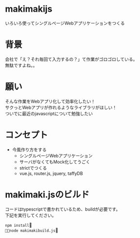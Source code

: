 makimakijs
==========

いろいろ使ってシングルページWebアプリケーションをつくる

# 背景
会社で「え？それ毎回て入力するの？」て作業がゴロゴロしている。  
無駄ですよね。。

# 願い
そんな作業をWebアプリ化して効率化したい！  
サクっとWebアプリが作れるようなライブラリがほしい！  
ついでに最近のjavascriptについて勉強したい  

# コンセプト
- 今風作り方をする
  - シングルページWebアプリケーション
  - サーバがなくてもMock化してうごく
  - strictでつくる
  - vue.js, router.js, jquery, taffyDB

# makimaki.jsのビルド
コードはtypescriptで書かれているため、buildが必要です。  
下記を実行してください。  

`npm install`  
`node makimakibuild.js`
